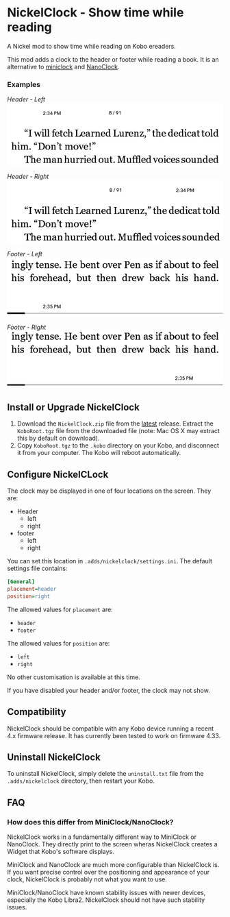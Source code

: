 # NickelClock - Show time while reading

A Nickel mod to show time while reading on Kobo ereaders.

This mod adds a clock to the header or footer while reading a book. It is an 
alternative to [miniclock](https://www.mobileread.com/forums/showpost.php?p=3762123&postcount=6) 
and [NanoClock](https://github.com/NiLuJe/NanoClock).

### Examples

*Header - Left*
![header left](./images/header-left.png)

*Header - Right*
![header right](./images/header-right.png)

*Footer - Left*
![footer left](./images/footer-left.png)

*Footer - Right*
![footer right](./images/footer-right.png)

## Install or Upgrade NickelClock

1. Download the `NickelClock.zip` file from the [latest](https://github.com/shermp/NickelClock/releases/latest) 
   release. Extract the `KoboRoot.tgz` file from the downloaded file 
   (note: Mac OS X may extract this by default on download).
2. Copy `KoboRoot.tgz` to the `.kobo` directory on your Kobo, and disconnect 
   it from your computer. The Kobo will reboot automatically.

## Configure NickelCLock

The clock may be displayed in one of four locations on the screen. They are:

- Header
    - left
    - right
- footer
    - left
    - right

You can set this location in `.adds/nickelclock/settings.ini`. The default 
settings file contains:

```ini
[General]
placement=header
position=right
```

The allowed values for `placement` are:
- `header`
- `footer`

The allowed values for `position` are:
- `left`
- `right`

No other customisation is available at this time.

If you have disabled your header and/or footer, the clock may not show.

## Compatibility

NickelClock should be compatible with any Kobo device running a recent 4.x 
firmware release. It has currently been tested to work on firmware 4.33.

## Uninstall NickelClock

To uninstall NickelClock, simply delete the `uninstall.txt` file from the
`.adds/nickelclock` directory, then restart your Kobo.

## FAQ

### How does this differ from MiniClock/NanoClock?

NickelClock works in a fundamentally different way to MiniClock or NanoClock. 
They directly print to the screen wheras NickelClock creates a Widget that 
Kobo's software displays.

MiniClock and NanoClock are much more configurable than NickelClock is. If 
you want precise control over the positioning and appearance of your clock, 
NickelClock is probably not what you want to use.

MiniClock/NanoClock have known stability issues with newer devices, especially 
the Kobo Libra2. NickelClock should not have such stability issues.
